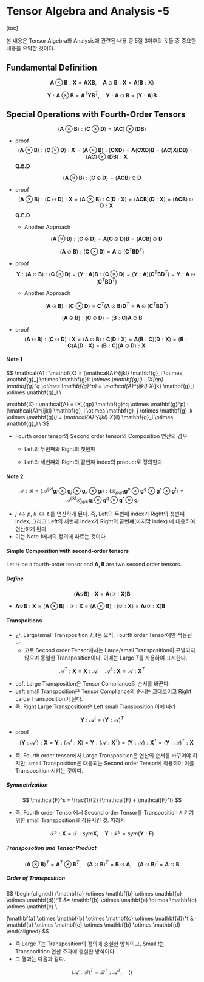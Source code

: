 Tensor Algebra and Analysis -5
===
[toc]

본 내용은 Tensor Algebra와 Analysis에 관련된 내용 중 5절 3이후의 것들 중 중요한 내용을 요약한 것이다.

## Fundamental Definition 

$$
\mathbf{A} \otimes \mathbf{B} : \mathbf{X} = \mathbf{A} \mathbf{X} \mathbf{B},  \quad
\mathbf{A} \odot \mathbf{B} : \mathbf{X}   = \mathbf{A} (\mathbf{B} : \mathbf{X})
$$

$$
\mathbf{Y} : \mathbf{A} \otimes \mathbf{B}   = \mathbf{A}^T \mathbf{Y} \mathbf{B}^T,  \quad
\mathbf{Y} : \mathbf{A} \odot \mathbf{B}     = (\mathbf{Y} :\mathbf{A}) \mathbf{B}  
$$



## Special Operations with Fourth-Order Tensors 

$$
(\mathbf{A} \otimes \mathbf{B}) : (\mathbf{C} \otimes \mathbf{D}) = (\mathbf{A} \mathbf{C}) \otimes (\mathbf{D} \mathbf{B})
$$

- proof 
  $$
(\mathbf{A} \otimes \mathbf{B}) : (\mathbf{C} \otimes \mathbf{D}) : \mathbf{X} 
= (\mathbf{A} \otimes \mathbf{B}) : (\mathbf{C} \mathbf{X} \mathbf{D})
= \mathbf{A} (\mathbf{C} \mathbf{X} \mathbf{D}) \mathbf{B}
= (\mathbf{A} \mathbf{C}) \mathbf{X} (\mathbf{D} \mathbf{B})
= (\mathbf{A} \mathbf{C}) \otimes (\mathbf{D} \mathbf{B}) : \mathbf{X}
  $$
   **Q.E.D**

$$
(\mathbf{A} \otimes \mathbf{B}) : (\mathbf{C} \odot \mathbf{D}) 
= (\mathbf{A} \mathbf{C} \mathbf{B}) \odot \mathbf{D}
$$

- proof 
  $$
(\mathbf{A} \otimes \mathbf{B}) : (\mathbf{C} \odot \mathbf{D}) : \mathbf{X}
= (\mathbf{A} \otimes \mathbf{B}) : \mathbf{C} (\mathbf{D} : \mathbf{X}) 
= (\mathbf{A} \mathbf{C} \mathbf{B}) (\mathbf{D} : \mathbf{X}) 
= (\mathbf{A} \mathbf{C} \mathbf{B}) \odot \mathbf{D} : \mathbf{X}
  $$
  **Q.E.D**

  - Another Approach
  
  $$
  (\mathbf{A} \otimes \mathbf{B}) : (\mathbf{C} \odot \mathbf{D}) 
  = \mathbf{A} (\mathbf{C} \odot \mathbf{D}) \mathbf{B}
  = (\mathbf{A} \mathbf{C} \mathbf{B} )\odot \mathbf{D}
  $$
  

$$
(\mathbf{A} \odot \mathbf{B}) : (\mathbf{C} \otimes \mathbf{D}) 
= \mathbf{A} \odot (\mathbf{C}^T \mathbf{B} \mathbf{D}^T)
$$

- proof
  $$
  \mathbf{Y} : (\mathbf{A} \odot \mathbf{B}) : (\mathbf{C} \otimes \mathbf{D}) 
  = (\mathbf{Y} : \mathbf{A}) \mathbf{B} : (\mathbf{C} \otimes \mathbf{D})
  = (\mathbf{Y} : \mathbf{A}) (\mathbf{C}^T \mathbf{B} \mathbf{D}^T)
  = \mathbf{Y} : \mathbf{A} \odot (\mathbf{C}^T \mathbf{B} \mathbf{D}^T)
  $$

  - Another Approach
  
  $$
  (\mathbf{A} \odot \mathbf{B}) : (\mathbf{C} \otimes \mathbf{D}) 
  = \mathbf{C}^T (\mathbf{A} \odot \mathbf{B}) \mathbf{D}^T
  = \mathbf{A} \odot (\mathbf{C}^T \mathbf{B} \mathbf{D}^T )
  $$
  

$$
(\mathbf{A} \odot \mathbf{B}) : (\mathbf{C} \odot \mathbf{D})  = (\mathbf{B} : \mathbf{C}) \mathbf{A} \odot \mathbf{B}
$$

- proof
  $$
  (\mathbf{A} \odot \mathbf{B}) : (\mathbf{C} \odot \mathbf{D}) : \mathbf{X} 
  = (\mathbf{A} \odot \mathbf{B}) : \mathbf{C} (\mathbf{D} : \mathbf{X})
  = \mathbf{A} (\mathbf{B} : \mathbf{C}) (\mathbf{D} : \mathbf{X})
  = (\mathbf{B} : \mathbf{C}) \mathbf{A} (\mathbf{D} : \mathbf{X})
  = (\mathbf{B} : \mathbf{C}) (\mathbf{A} \odot \mathbf{D}) : \mathbf{X}
  $$
  

#### Note 1

$$
\mathcal{A} : \mathbf{X}
= (\mathcal{A}^{ijkl} \mathbf{g}_i \otimes \mathbf{g}_j \otimes \mathbf{g}_k \otimes \mathbf{g}_l) 
: (X_{qp} \mathbf{g}^q \otimes \mathbf{g}^p)
= \mathcal{A}^{ijkl} X_{jk} \mathbf{g}_i \otimes \mathbf{g}_l \\

\mathbf{X} : \mathcal{A} 
= (X_{qp} \mathbf{g}^q \otimes \mathbf{g}^p) : (\mathcal{A}^{ijkl} \mathbf{g}_i \otimes \mathbf{g}_j \otimes \mathbf{g}_k \otimes \mathbf{g}_l) 
= \mathcal{A}^{ijkl} X_{il} \mathbf{g}_i \otimes \mathbf{g}_l \\
$$

- Fourth order tensor와 Second order tensor의 Composition 연산의 경우 

  - Left의 두번째와 Right의 첫번쨰

  - Left의 세번쨰와 Right의 끝번쨰  index의 product로 정의한다. 

    

#### Note 2

$$
\mathcal{A} : \mathcal{B} 
= (\mathcal{A}^{ijkl} \mathbf{g}_i \otimes \mathbf{g}_j \otimes \mathbf{g}_k \otimes \mathbf{g}_l) 
: (\mathcal{B}_{pqrt} \mathbf{g}^p \otimes \mathbf{g}^q \otimes \mathbf{g}^r \otimes \mathbf{g}^t)
= \mathcal{A}^{ijkl} \mathcal{B}_{jqrk} \mathbf{g}_i \otimes \mathbf{g}^q \otimes \mathbf{g}^r \otimes \mathbf{g}_l
$$

- $j \leftrightarrow p, \; k \leftrightarrow t$  를 연산하게 된다.  즉, Left의 두번쨰 index가  Right의 첫번쨰 index,  그리고 Left의 세번째 index가 Right의 끝번쨰(마지막 index) 에 대응하여 연산하게 된다. 
- 이는 Note 1에서의 정의에 따르는 것이다. 



#### Simple Composition with second-order tensors

Let $\mathcal{D}$ be a fourth-order tensor and $\mathbf{A, B}$ are two second order tensors.

##### Define 

$$
(\mathbf{A} \mathcal{D} \mathbf{B}) : \mathbf{X} = \mathbf{A} (\mathcal{D} : \mathbf{X}) \mathbf{B}
$$

- $\mathbf{A} \mathcal{D} \mathbf{B} : \mathbf{X} =  (\mathbf{A} \otimes \mathbf{B}) : \mathcal{D} : \mathbf{X} = (\mathbf{A} \otimes \mathbf{B}) : (\mathcal{D} : \mathbf{X}) = \mathbf{A} (\mathcal{D} : \mathbf{X}) \mathbf{B}$ 



#### Transpoitions

- 단, Large/small Transposition $T, t$는 오직, Fourth order Tensor에만 적용된다. 
  - 고로 Second order Tensor에서는 Large/small Transposition이 구별되지 않으며   동일한 Transposition이다.  이때는 Large $T$를 사용하여 표시한다.

$$
\mathcal{A}^T : \mathbf{X} = \mathbf{X} : \mathcal{A}, \quad \mathcal{A}^t : \mathbf{X} = \mathcal{A} : \mathbf{X}^T
$$

- Left Large Transposition은 Tensor Compliance의 순서를 바꾼다.
- Left small Transposition은 Tensor Compliance의 순서는 그대로이고 Right Large Transposition이 된다. 
- 즉,  Right Large Transposition은 Left small Transposition  이에 따라

$$
\mathbf{Y} : \mathcal{A}^t = (\mathbf{Y} : \mathcal{A})^T
$$

- proof 
  $$
  (\mathbf{Y} : \mathcal{A}^t) : \mathbf{X} = \mathbf{Y} : (\mathcal{A}^t : \mathbf{X}) = \mathbf{Y} : (\mathcal{A} : \mathbf{X}^T) = (\mathbf{Y} : \mathcal{A}) : \mathbf{X}^T = (\mathbf{Y} : \mathcal{A})^T : \mathbf{X}
  $$
  
- 즉,  Fourth order tensor에서 Large Transposition은 연산의 순서를 바꾸어야 하지만,  small Transposition은 대응되는 Second order Tensor에 작용하여 이를 Transposition 시키는 것이다. 

##### Symmetrization 

$$
\mathcal{F}^s = \frac{1}{2} (\mathcal{F} + \mathcal{F}^t)
$$



- 즉, Fourth order Tensor에서 Second order Tensor를 Transposition 시키기 위한  small Transposition을 작용시킨 것. 따라서

$$
\mathcal{F}^s : \mathbf{X} = \mathcal{F}: sym \mathbf{X}, \quad \mathbf{Y} : \mathcal{F}^s = sym(\mathbf{Y} : \mathbf{F})
$$

##### Transposotion and Tensor Product

$$
(\mathbf{A} \otimes \mathbf{B})^T = \mathbf{A}^T \otimes \mathbf{B}^T, \quad (\mathbf{A} \odot \mathbf{B})^T = \mathbf{B} \odot \mathbf{A}, \quad (\mathbf{A} \odot \mathbf{B})^t = \mathbf{A} \odot \mathbf{B}
$$

##### Order of Transposition 

$$
\begin{aligned}
(\mathbf{a} \otimes \mathbf{b} \otimes \mathbf{c} \otimes \mathbf{d})^T 
&= \mathbf{b} \otimes \mathbf{a} \otimes \mathbf{d} \otimes \mathbf{c} \\

(\mathbf{a} \otimes \mathbf{b} \otimes \mathbf{c} \otimes \mathbf{d})^t 
&= \mathbf{a} \otimes \mathbf{c} \otimes \mathbf{b} \otimes \mathbf{d}
\end{aligned}
$$

- 즉 Large $T$는 Transposition의 정의에 충실한 방식이고, Small $t$는 Transpodition 연산 효과에 충실한 방식이다. 
- 그 결과는 다음과 같다.

$$
(\mathcal{A} : \mathcal{B})^T = \mathcal{B}^T : \mathcal{A}^T, \quad ()
$$

